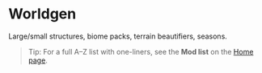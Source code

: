 # Worldgen

Large/small structures, biome packs, terrain beautifiers, seasons.

> Tip: For a full A–Z list with one-liners, see the **Mod list** on the [Home page](../index.md).
